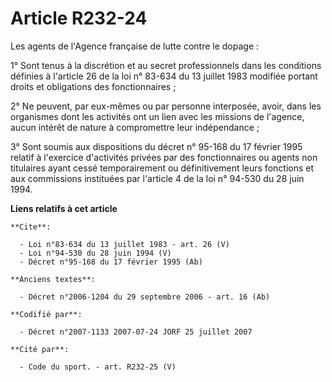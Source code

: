 # Article R232-24

Les agents de l'Agence française de lutte contre le dopage : 

1° Sont tenus à la discrétion et au secret professionnels dans les conditions définies à l'article 26 de la loi n° 83-634 du
13 juillet 1983 modifiée portant droits et obligations des fonctionnaires ; 

2° Ne peuvent, par eux-mêmes ou par personne interposée, avoir, dans les organismes dont les activités ont un lien avec les
missions de l'agence, aucun intérêt de nature à compromettre leur indépendance ; 

3° Sont soumis aux dispositions du décret n° 95-168 du 17 février 1995 relatif à l'exercice d'activités privées par des
fonctionnaires ou agents non titulaires ayant cessé temporairement ou définitivement leurs fonctions et aux commissions
instituées par l'article 4 de la loi n° 94-530 du 28 juin 1994.

**Liens relatifs à cet article**

	**Cite**:

	  - Loi n°83-634 du 13 juillet 1983 - art. 26 (V)
	  - Loi n°94-530 du 28 juin 1994 (V)
	  - Décret n°95-168 du 17 février 1995 (Ab)

	**Anciens textes**:

	  - Décret n°2006-1204 du 29 septembre 2006 - art. 16 (Ab)

	**Codifié par**:

	  - Décret n°2007-1133 2007-07-24 JORF 25 juillet 2007

	**Cité par**:

	  - Code du sport. - art. R232-25 (V)
